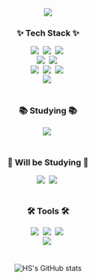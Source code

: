 <p align='center'>
    <img src="https://capsule-render.vercel.app/api?type=waving&color=66B388&height=280&section=header&text=Welcome%20to%20HS%20GitHub&fontSize=65&animation=fadeIn&fontAlignY=38&desc=if%20(%20brain%20!=%20empty%20)%20{%20keepCoding();%20}%20else%20{%20orderCoffee();%20}&descAlignY=51&descAlign=62&fontColor=ddeed7"/>
</p>
<h3 align="center">✨ Tech Stack ✨</h3>
<div align="center">
  <!-- JavaScript -->
  <img src="https://img.shields.io/badge/javascript-F7DF1E.svg?style=for-the-badge&logo=javascript&logoColor=20232a" />&nbsp
  <!-- HTML5 -->
  <img src="https://img.shields.io/badge/html5-E34F26.svg?style=for-the-badge&logo=html5&logoColor=white" />&nbsp
  <!-- CSS3 -->
  <img src="https://img.shields.io/badge/css3-1572B6.svg?style=for-the-badge&logo=css3&logoColor=white" />&nbsp
</div>
<div align="center">
  <!-- Vue.js -->
  <img src="https://img.shields.io/badge/vue.js-4FC08D?style=for-the-badge&logo=vuedotjs&logoColor=005666" />&nbsp
  <!-- React -->
  <img src="https://img.shields.io/badge/react-20232a.svg?style=for-the-badge&logo=react&logoColor=61DAFB" />&nbsp
</div>
<div align="center">
  <!-- Python -->
  <img src="https://img.shields.io/badge/python-3670A0?style=for-the-badge&logo=python&logoColor=ffdd54" />&nbsp
  <!-- Numpy -->
  <img src="https://img.shields.io/badge/numpy-4d77cf.svg?style=for-the-badge&logo=numpy&logoColor=white" />&nbsp
  <!-- Matplotlib -->
  <img src="https://img.shields.io/badge/Matplotlib-11557c.svg?style=for-the-badge&logo=Matplotlib&logoColor=white" />&nbsp
</div>
<div align="center">
  <!-- Django -->
  <img src="https://img.shields.io/badge/django-092E20.svg?style=for-the-badge&logo=django&logoColor=white" />&nbsp
</div>
<br>
<h3 align="center">📚 Studying 📚</h3>
<div align="center">
  <!-- TypeScript -->
  <img src="https://img.shields.io/badge/typescript-007ACC.svg?style=for-the-badge&logo=typescript&logoColor=white" />&nbsp
</div>
<br>
<h3 align="center">📖 Will be Studying 📖</h3>
<div align="center">
  <!-- React Query -->
  <img src="https://img.shields.io/badge/React%20Query-FF4154?style=for-the-badge&logo=react%20query&logoColor=white" />&nbsp
  <!-- Next.js -->
  <img src="https://img.shields.io/badge/Next.js-000000?style=for-the-badge&logo=nextdotjs&logoColor=white" />&nbsp
</div>
  
<br>
<h3 align="center">🛠 Tools 🛠</h3>
<div align="center">
  <!-- Git -->
  <img src="https://img.shields.io/badge/git-F05033.svg?style=for-the-badge&logo=git&logoColor=white" />&nbsp
  <!-- GitHub -->
  <img src="https://img.shields.io/badge/github-181717.svg?style=for-the-badge&logo=github&logoColor=white" />&nbsp
  <!-- Notion -->
  <img src="https://img.shields.io/badge/Notion-F3F3F3.svg?style=for-the-badge&logo=notion&logoColor=black" />&nbsp
</div>
<div align="center">
  <!-- VS Code -->
  <img src="https://img.shields.io/badge/VSCode-2C2C32.svg?style=for-the-badge&logo=visual-studio-code&logoColor=22ABF3" />&nbsp
</div>
<br>
<br>
<div align="center">
  <img src="https://github-readme-stats.vercel.app/api?username=ppower-dev&show_icons=true&theme=shadow_green" alt="HS's GitHub stats">
</div>
